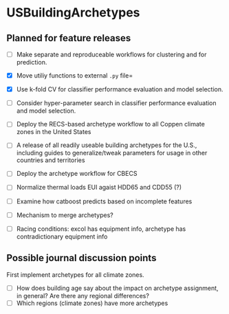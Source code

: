 # USBuildingArchetypes


## Planned for feature releases

- [ ] Make separate and reproduceable workflows for clustering and for prediction.
- [X] Move utiliy functions to external `.py` file=
- [X] Use k-fold CV for classifier performance evaluation and model selection.
- [ ] Consider hyper-parameter search in classifier performance evaluation and model selection.
- [ ] Deploy the RECS-based archetype workflow to all Coppen climate zones in the United States
- [ ] A release of all readily useable building archetypes for the U.S., including guides to generalize/tweak parameters for usage in other countries and territories
- [ ] Deploy the archetype workflow for CBECS
- [ ] Normalize thermal loads EUI agaist HDD65 and CDD55 (?)
- [ ] Examine how catboost predicts based on incomplete features
- [ ] Mechanism to merge archetypes?
- [ ] Racing conditions: excol has equipment info, archetype has contradictionary equipment info


## Possible journal discussion points

First implement archetypes for all climate zones.
- [ ] How does building age say about the impact on archetype assignment, in general? Are there any regional differences?
- [ ] Which regions (climate zones) have more archetypes